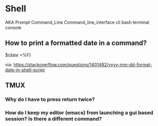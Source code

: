 # Shell

AKA Prompt Command_Line Command_line_interface cli bash terminal console

## How to print a formatted date in a command?

$(date +%F)

via:
https://stackoverflow.com/questions/1401482/yyyy-mm-dd-format-date-in-shell-script

## TMUX

### Why do I have to press return twice?

### How do I keep my editor (emacs) from launching a gui based session? Is there a different command?
